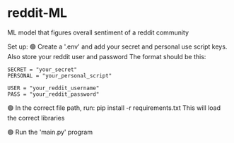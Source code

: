 # reddit-ML
ML model that figures overall sentiment of a reddit community

Set up:
🟢 Create a '.env' and add your secret and personal use script keys. Also store your reddit user and password
    The format should be this:

    SECRET = "your_secret"
    PERSONAL = "your_personal_script"

    USER = "your_reddit_username"
    PASS = "your_reddit_password"

🟢 In the correct file path, run: pip install -r requirements.txt
    This will load the correct libraries

🟢 Run the 'main.py' program

